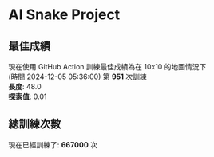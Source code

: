 
# AI Snake Project

## **最佳成績**






















現在使用 GitHub Action 訓練最佳成績為在 10x10 的地圖情況下  
(時間 2024-12-05 05:36:00) 第 **951** 次訓練  
**長度**: 48.0  
**探索值**: 0.01













































## 總訓練次數
現在已經訓練了: **667000** 次
